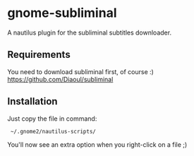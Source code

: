 gnome-subliminal
==============

A nautilus plugin for the subliminal subtitles downloader. 

Requirements
-------------
You need to download subliminal first, of course :)
https://github.com/Diaoul/subliminal


Installation
-------------

Just copy the file in command:

	 ~/.gnome2/nautilus-scripts/

 You'll now see an extra option when you right-click on a file ;)
